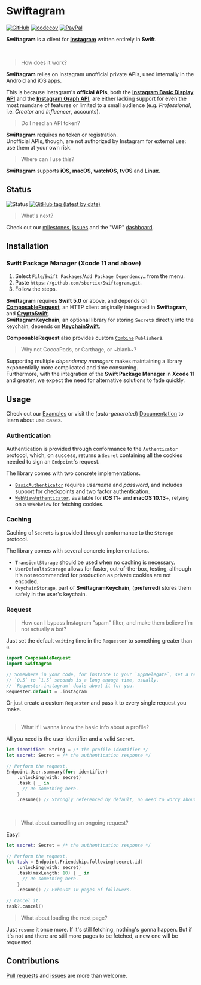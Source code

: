 # Swiftagram
[![GitHub](https://img.shields.io/github/license/sbertix/Swiftagram)](LICENSE)
[![codecov](https://codecov.io/gh/sbertix/Swiftagram/branch/master/graph/badge.svg)](https://codecov.io/gh/sbertix/Swiftagram) [![PayPal](https://img.shields.io/badge/support-PayPal-blue?style=flat&logo=paypal)](https://www.paypal.me/sbertix)

**Swiftagram** is a client for [**Instagram**](https://instagram.com) written entirely in **Swift**.

<br/>

> How does it work?  

**Swiftagram** relies on Instagram unofficial private APIs, used internally in the Android and iOS apps.  

This is because Instagram's **official APIs**, both the [**Instagram Basic Display API**](https://developers.facebook.com/docs/instagram-basic-display-api) and the [**Instagram Graph API**](https://developers.facebook.com/docs/instagram-api/), are either lacking support for even the most mundane of features or limited to a small audience (e.g. _Professional_, i.e. _Creator_ and _Influencer_, accounts).  

> Do I need an API token?

**Swiftagram** requires no token or registration.\
Unofficial APIs, though, are not authorized by Instagram for external use: use them at your own risk.

> Where can I use this?

**Swiftagram** supports **iOS**, **macOS**, **watchOS**, **tvOS** and **Linux**.

## Status
![Status](https://github.com/sbertix/Swiftagram/workflows/master/badge.svg)
[![GitHub tag (latest by date)](https://img.shields.io/github/v/tag/sbertix/Swiftagram)](https://github.com/sbertix/Swiftagram/wiki)

> What's next?

Check out our [milestones](https://github.com/sbertix/Swiftagram/milestones), [issues](https://github.com/sbertix/Swiftagram/issues) and the "WIP" [dashboard](https://github.com/sbertix/Swiftagram/projects/1).

## Installation
### Swift Package Manager (Xcode 11 and above)
1. Select `File`/`Swift Packages`/`Add Package Dependency…` from the menu.
1. Paste `https://github.com/sbertix/Swiftagram.git`.
1. Follow the steps.

**Swiftagram** requires **Swift 5.0** or above, and depends on [**ComposableRequest**](https://github.com/sbertix/ComposableRequest), an HTTP client originally integrated in **Swiftagram**, and [**CryptoSwift**](https://github.com/krzyzanowskim/CryptoSwift).\
**SwiftagramKeychain**, an optional library for storing `Secret`s directly into the keychain, depends on [**KeychainSwift**](https://github.com/evgenyneu/keychain-swift).

**ComposableRequest** also provides custom [`Combine`](https://developer.apple.com/documentation/combine) `Publisher`s.

> Why not CocoaPods, or Carthage, or ~blank~?

Supporting multiple _dependency managers_ makes maintaining a library exponentially more complicated and time consuming.\
Furthermore, with the integration of the **Swift Package Manager** in **Xcode 11** and greater, we expect the need for alternative solutions to fade quickly.

## Usage
Check out our [Examples](Examples) or visit the (_auto-generated_) [Documentation](https://sbertix.github.io/Swiftagram) to learn about use cases.  

### Authentication
Authentication is provided through conformance to the `Authenticator` protocol, which, on success, returns a `Secret` containing all the cookies needed to sign an `Endpoint`'s request.

The library comes with two concrete implementations.
- [`BasicAuthenticator`](https://sbertix.github.io/Swiftagram/Classes/BasicAuthenticator.html) requires _username_ and _password_, and includes support for checkpoints and two factor authentication.
- [`WebViewAuthenticator`](https://sbertix.github.io/Swiftagram/Classes/WebViewAuthenticator.html), available for **iOS 11**+ and **macOS 10.13**+, relying on a `WKWebView` for fetching cookies.

### Caching
Caching of `Secret`s is provided through conformance to the `Storage` protocol.  

The library comes with several concrete implementations.  
- `TransientStorage` should be used when no caching is necessary.  
- `UserDefaultsStorage` allows for faster, out-of-the-box, testing, although it's not recommended for production as private cookies are not encoded.  
- `KeychainStorage`, part of **SwiftagramKeychain**, (**preferred**) stores them safely in the user's keychain.  

### Request
> How can I bypass Instagram "spam" filter, and make them believe I'm not actually a bot?

Just set the default `waiting` time in the `Requester` to something greater than `0`.

```swift
import ComposableRequest
import Swiftagram

// Somewhere in your code, for instance in your `AppDelegate`, set a new `default` `Requester`.
// `O.5` to `1.5` seconds is a long enough time, usually.
// `Requester.instagram` deals about it for you.
Requester.default = .instagram
```

Or just create a custom `Requester` and pass it to every single request you make.  
<br/>

> What if I wanna know the basic info about a profile?

All you need is the user identifier and a valid `Secret`.

```swift
let identifier: String = /* the profile identifier */
let secret: Secret = /* the authentication response */

// Perform the request.
Endpoint.User.summary(for: identifier)
    .unlocking(with: secret)
    .task { _ in
      // Do something here.
    }
    .resume() // Strongly referenced by default, no need to worry about it.
```
<br/>

> What about cancelling an ongoing request?

Easy!

```swift
let secret: Secret = /* the authentication response */

// Perform the request.
let task = Endpoint.Friendship.following(secret.id)
    .unlocking(with: secret)
    .task(maxLength: 10) { _ in
      // Do something here.
    }
    .resume() // Exhaust 10 pages of followers.

// Cancel it.
task?.cancel()
```

>  What about loading the next page?

Just `resume` it once more. 
If it's still fetching, nothing's gonna happen. But if it's not and there are still more pages to be fetched, a new one will be requested.  

## Contributions
[Pull requests](https://github.com/sbertix/Swiftagram/pulls) and [issues](https://github.com/sbertix/Swiftagram/issues) are more than welcome.
